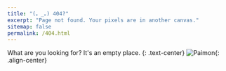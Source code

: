 ```yaml
---
title: "(。_。) 404?"
excerpt: "Page not found. Your pixels are in another canvas."
sitemap: false
permalink: /404.html
---
```

What are you looking for? It's an empty place.
{: .text-center}
![Paimon](/assets/img/Paimon.png){: .align-center}
